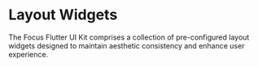# Layout Widgets

The Focus Flutter UI Kit comprises a collection of pre-configured layout widgets designed to maintain aesthetic consistency and enhance user experience.
